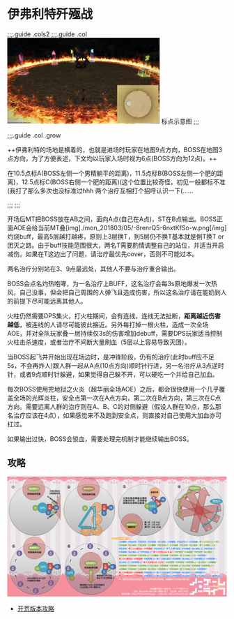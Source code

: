 # 伊弗利特歼殛战


;;;.guide .cols2
;;;.guide .col
<img src="./duty.assets/63.jpg" width="350px" />
标点示意图
;;;

;;;.guide .col .grow

++伊弗利特的场地是横着的，也就是进场时玩家在地图9点方向，BOSS在地图3点方向，为了方便表述，下文均以玩家入场时视为6点(BOSS方向为12点)。++

在10.5点标A(BOSS左侧一个男精躺平的距离)，11.5点标B(BOSS左侧一个肥的距离)，12.5点标C(BOSS右侧一个肥的距离)(这个位置比较奇怪，初见一般都标不准(我打了那么多次也没标准过hhh
两个<Role name="healer" />治疗互相打个招呼认识一下(……

;;;
;;;


开场后<Role name="tank" />MT把BOSS放在AB之间，面向A点(自己在A点)，ST在B点输出。BOSS正面AOE会给当前MT叠[img]./mon_201803/05/-8renrQ5-6nxtKfSo-w.png[/img]灼烧buff，最高5层越打越疼，原则上3层换T，到5层仍不换T基本就是倒T换T or 团灭之路。由于buff技能范围很大，两名T需要酌情调整自己的站位，并适当开启减伤。如果在T这边出了问题，请<Role name="healer" />治疗最优先cover，否则不可能过本。

<Role name="healer" />两名治疗分别站在3、9点最远处，其他人不要与治疗重合输出。

BOSS会点名灼热咆哮，为一名<Role name="healer" />治疗上<Status :id="1578" name="灼热" />BUFF，这名治疗会每3s原地爆发一次热风，自己没事，但会把自己周围的人弹飞且造成伤害，所以这名治疗请在能奶到人的前提下尽可能远离其他人。

火柱仍然需要<Role name="dps" />DPS集火，打火柱期间，会有<Status :id="377" name="火狱之锁" />连线，连线无法扯断，**距离越近伤害越低**，被连线的人请尽可能彼此接近。另外每打掉一根火柱，造成一次全场AOE，并对全队玩家叠一层持续仅3s的伤害增加debuff，需要DPS玩家适当控制火柱击杀速度，或者<Role name="healer" />治疗不间断大量刷血（5层以上容易导致灭团）。

当BOSS起飞并开始出现在场边时，是冲锋阶段，<Role name="healer" />仍有<Status :id="1578" name="灼热" />的治疗(此时buff应不足5s，不会再炸人)跟<Role name="tank" /><Role name="healer" /><Role name="dps" />人群一起从A点(10点方向)顺时针行进，<Role name="healer" />另一名治疗从3点逆时针，或者9点顺时针躲避，如果觉得自己躲不开，可以硬吃一个并给自己加血。

每次BOSS使用完地狱之火炎（超华丽全场AOE）之后，都会很快使用一个几乎覆盖全场的光辉炎柱，安全点第一次在A点方向，第二次在B点方向，第三次在C点方向。需要远离人群的治疗则在A、B、C的对侧躲避（假设人群在10点，那么那名治疗应该在4点），如果感觉来不及跑到安全点，则直接对自己使用大加血亦可扛过。

如果输出过快，BOSS会锁血，需要处理完机制才能继续输出BOSS。

## 攻略

<img src="./duty.assets/63_2.jpg" width="600px" />

* [开荒版本攻略](http://games.sina.com.cn/o/z/ff14/2014-10-08/1150576145.shtml)